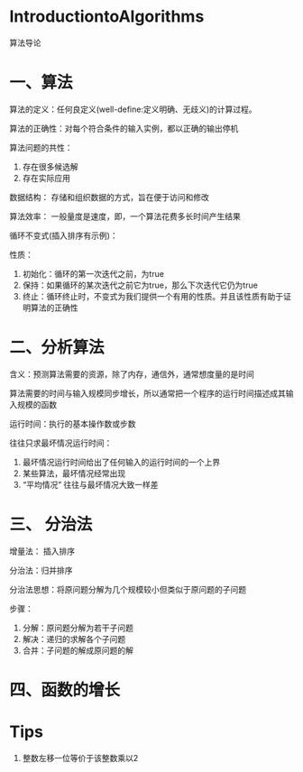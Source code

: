 # IntroductiontoAlgorithms
算法导论

# 一、算法
算法的定义：任何良定义(well-define:定义明确、无歧义)的计算过程。

算法的正确性：对每个符合条件的输入实例，都以正确的输出停机

算法问题的共性：
1. 存在很多候选解
2. 存在实际应用

数据结构： 存储和组织数据的方式，旨在便于访问和修改

算法效率： 一般量度是速度，即，一个算法花费多长时间产生结果


循环不变式(插入排序有示例)：

性质：
1. 初始化：循环的第一次迭代之前，为true
2. 保持：如果循环的某次迭代之前它为true，那么下次迭代它仍为true 
3. 终止：循环终止时，不变式为我们提供一个有用的性质。并且该性质有助于证明算法的正确性

# 二、分析算法

含义：预测算法需要的资源，除了内存，通信外，通常想度量的是时间

算法需要的时间与输入规模同步增长，所以通常把一个程序的运行时间描述成其输入规模的函数

运行时间：执行的基本操作数或步数

往往只求最坏情况运行时间：
1. 最坏情况运行时间给出了任何输入的运行时间的一个上界
2. 某些算法，最坏情况经常出现
3. “平均情况” 往往与最坏情况大致一样差

# 三、 分治法
增量法：
插入排序

分治法：归并排序

分治法思想：将原问题分解为几个规模较小但类似于原问题的子问题

步骤：
1. 分解：原问题分解为若干子问题
2. 解决：递归的求解各个子问题
3. 合并：子问题的解成原问题的解


# 四、函数的增长


# Tips
1. 整数左移一位等价于该整数乘以2
